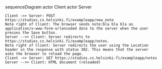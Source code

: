 sequenceDiagram
    actor Client
    actor Server

    Client ->> Server: POST https://studies.cs.helsinki.fi/exampleapp/new_note
    Note right of Client: The browser sends note:bla bla bla as application/x-www-form-urlencoded data to the server when the user presses the Save button.
    Server -->> Client: Server redirects to https://studies.cs.helsinki.fi/exampleapp/notes.
    Note right of Client: Server redirects the user using the Location header in the response with status 302. This means that the server asks the browser to reload the page.
    Client ->> Server: GET https://studies.cs.helsinki.fi/exampleapp/notes
    Server -->> Client: HTML document (reloaded)
